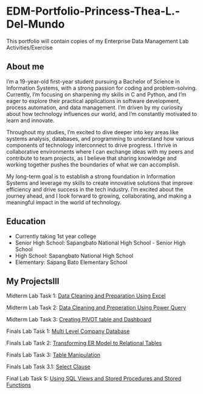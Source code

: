 # EDM-Portfolio-Princess-Thea-L.-Del-Mundo
This portfolio will contain copies of my Enterprise Data Management Lab Activities/Exercise
## About me
I’m a 19-year-old first-year student pursuing a Bachelor of Science in Information Systems, with a strong passion for coding and problem-solving. Currently, I’m focusing on sharpening my skills in C and Python, and I’m eager to explore their practical applications in software development, process automation, and data management. I’m driven by my curiosity about how technology influences our world, and I’m constantly motivated to learn and innovate.

Throughout my studies, I’m excited to dive deeper into key areas like systems analysis, databases, and programming to understand how various components of technology interconnect to drive progress. I thrive in collaborative environments where I can exchange ideas with my peers and contribute to team projects, as I believe that sharing knowledge and working together pushes the boundaries of what we can accomplish.

My long-term goal is to establish a strong foundation in Information Systems and leverage my skills to create innovative solutions that improve efficiency and drive success in the tech industry. I’m excited about the journey ahead, and I look forward to growing, collaborating, and making a meaningful impact in the world of technology.

## Education
- Currently taking 1st year college
- Senior High School: Sapangbato National High School - Senior High School
- High School: Sapangbato National High School
- Elementary: Sapang Bato Elementary School

## My Projectslll
Midterm Lab Task 1: [Data Cleaning and Preparation Using Excel](MIDTERM%20LAB%20TASK%201%20)

Midterm Lab Task 2: [Data Cleaning and Preperation Using Power Query](MIDTERM%20LAB%20TASK%202)

Midterm Lab Task 3: [Creating PIVOT table and Dashboard](MIDTERM%20LAB%20TASK%203)

Finals Lab Task 1: [ Multi Level Company Database](FINAL%20LAB%20TASK%201)

Finals Lab Task 2: [ Transforming ER Model to Relational Tables](FINAL%20LAB%20TASK%202)

Finals Lab Task 3: [ Table Manipulation](FINAL%20LAB%20TASK%203)

Finals Lab Task 3.1: [ Select Clause](FINAL%20LAB%20TASK%203.1)

Final Lab Task 5: [Using SQL Views and Stored Procedures and Stored Functions](FINAL%20LAB%20TASK%205)
